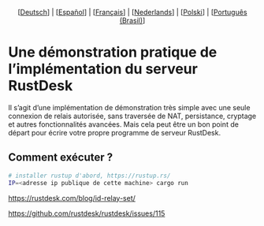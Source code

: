 <p align="center">
  [<a href="README-DE.md">Deutsch</a>] | [<a href="README-ES.md">Español</a>] | [<a href="README-FR.md">Français</a>] | [<a href="README-NL.md">Nederlands</a>] | [<a href="README-PL.md">Polski</a>] | [<a href="README-PTBR.md">Português (Brasil)</a>]<br>
</p>

# Une démonstration pratique de l’implémentation du serveur RustDesk

Il s’agit d’une implémentation de démonstration très simple avec une seule connexion de relais autorisée, sans traversée de NAT, persistance, cryptage et autres fonctionnalités avancées. Mais cela peut être un bon point de départ pour écrire votre propre programme de serveur RustDesk.

## Comment exécuter ?

```bash
# installer rustup d'abord, https://rustup.rs/
IP=<adresse ip publique de cette machine> cargo run
```

https://rustdesk.com/blog/id-relay-set/

https://github.com/rustdesk/rustdesk/issues/115
